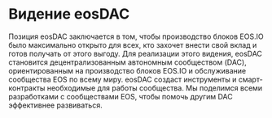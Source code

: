 **Видение** eos**DAC**
===

Позиция eosDAC заключается в том, чтобы производство блоков EOS.IO было максимально открыто для всех, кто захочет внести свой вклад и готов получать от этого выгоду. Для реализации этого видения, eosDAC становится децентрализованным автономным сообществом (DAC), ориентированным на производство блоков EOS.IO и обслуживание сообщества EOS по всему миру. eosDAC создаст инструменты и смарт-контракты необходимые для работы сообщества. Мы поделимся всеми разработками с сообществами EOS, чтобы помочь другим DAC эффективнее развиваться.
